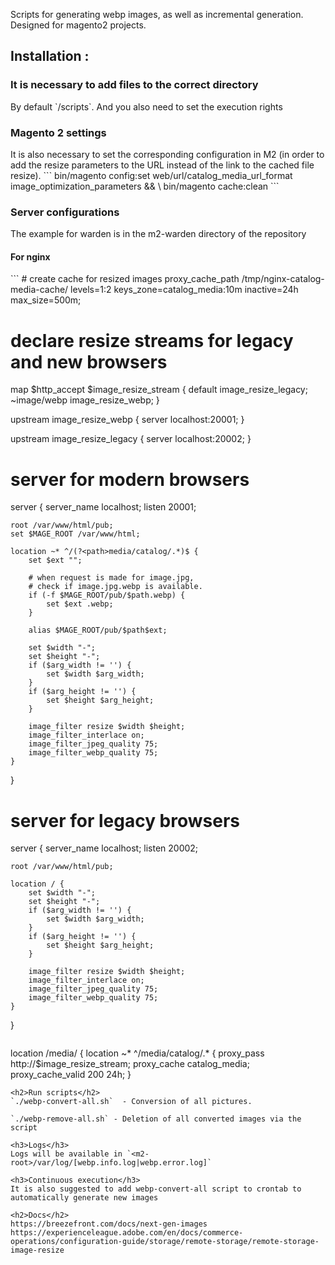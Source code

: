 Scripts for generating webp images, as well as incremental generation. Designed for magento2 projects.

<h2>Installation :</h2>

<h3>It is necessary to add files to the correct directory</h3>
By default
`<m2-root>/scripts`.
And you also need to set the execution rights

<h3>Magento 2 settings</h3>
It is also necessary to set the corresponding configuration in M2 (in order to add the resize parameters to the URL instead of the link to the cached file resize).
```
bin/magento config:set web/url/catalog_media_url_format image_optimization_parameters && \
bin/magento cache:clean
```

<h3>Server configurations</h3>
The example for warden is in the m2-warden directory of the repository

<h4>For nginx</h4>
```
# create cache for resized images
proxy_cache_path /tmp/nginx-catalog-media-cache/
    levels=1:2
    keys_zone=catalog_media:10m
    inactive=24h
    max_size=500m;

# declare resize streams for legacy and new browsers
map $http_accept $image_resize_stream {
    default image_resize_legacy;
    ~image/webp image_resize_webp;
}

upstream image_resize_webp {
    server localhost:20001;
}

upstream image_resize_legacy {
    server localhost:20002;
}

# server for modern browsers
server {
    server_name localhost;
    listen 20001;

    root /var/www/html/pub;
    set $MAGE_ROOT /var/www/html;

    location ~* ^/(?<path>media/catalog/.*)$ {
        set $ext "";

        # when request is made for image.jpg,
        # check if image.jpg.webp is available.
        if (-f $MAGE_ROOT/pub/$path.webp) {
            set $ext .webp;
        }

        alias $MAGE_ROOT/pub/$path$ext;

        set $width "-";
        set $height "-";
        if ($arg_width != '') {
            set $width $arg_width;
        }
        if ($arg_height != '') {
            set $height $arg_height;
        }

        image_filter resize $width $height;
        image_filter_interlace on;
        image_filter_jpeg_quality 75;
        image_filter_webp_quality 75;
    }
}

# server for legacy browsers
server {
    server_name localhost;
    listen 20002;

    root /var/www/html/pub;

    location / {
        set $width "-";
        set $height "-";
        if ($arg_width != '') {
            set $width $arg_width;
        }
        if ($arg_height != '') {
            set $height $arg_height;
        }

        image_filter resize $width $height;
        image_filter_interlace on;
        image_filter_jpeg_quality 75;
        image_filter_webp_quality 75;
    }
}
```

```
location /media/ {
    location ~* ^/media/catalog/.* {
        proxy_pass http://$image_resize_stream;
        proxy_cache catalog_media;
        proxy_cache_valid 200 24h;
    }
```
<h2>Run scripts</h2>
`./webp-convert-all.sh`  - Conversion of all pictures.

`./webp-remove-all.sh` - Deletion of all converted images via the script

<h3>Logs</h3>
Logs will be available in `<m2-root>/var/log/[webp.info.log|webp.error.log]`

<h3>Continuous execution</h3>
It is also suggested to add webp-convert-all script to crontab to automatically generate new images

<h2>Docs</h2>
https://breezefront.com/docs/next-gen-images
https://experienceleague.adobe.com/en/docs/commerce-operations/configuration-guide/storage/remote-storage/remote-storage-image-resize
